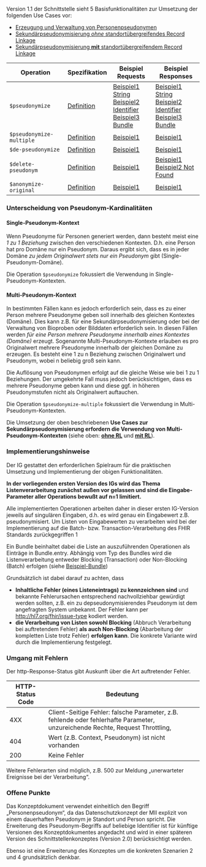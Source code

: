 Version 1.1 der Schnittstelle sieht 5 Basisfunktionalitäten zur Umsetzung der folgenden Use Cases vor:
- [Erzeugung und Verwaltung von Personenpseudonymen](https://medizininformatik-initiative.github.io/mii-interface-module-pseudonymization/UseCases.html#use-case-1-erzeugung-und-verwaltung-von-personenpseudonymen-auf-basis-vorhandener-identifier)
- [Sekundärpseudonymisierung *ohne* standortübergreifendes Record Linkage](https://medizininformatik-initiative.github.io/mii-interface-module-pseudonymization/UseCases.html#use-case-3a-sekund%C3%A4rpseudonymisierung-ohne-standort%C3%BCbergreifendes-record-linkage)
- [Sekundärpseudonymisierung **mit** standortübergreifendem Record Linkage](https://medizininformatik-initiative.github.io/mii-interface-module-pseudonymization/UseCases.html#use-case-3b-sekund%C3%A4rpseudonymisierung-mit-standort%C3%BCbergreifendem-record-linkage)

 Operation                 | Spezifikation                                                                                                                                    | Beispiel Requests                                                                                                                                                                                                                                                                                                                                                                                                                                                                                        |Beispiel Responses
---------------------------|--------------------------------------------------------------------------------------------------------------------------------------------------|----------------------------------------------------------------------------------------------------------------------------------------------------------------------------------------------------------------------------------------------------------------------------------------------------------------------------------------------------------------------------------------------------------------------------------------------------------------------------------------------------------|---
 `$pseudonymize`           | [Definition](https://medizininformatik-initiative.github.io/mii-interface-module-pseudonymization/OperationDefinition-Pseudonymize.html)         | [Beispiel1 String](https://medizininformatik-initiative.github.io/mii-interface-module-pseudonymization/Parameters-PseudonymizeRequestWithStringExample.html)<br>[Beispiel2 Identifier](https://medizininformatik-initiative.github.io/mii-interface-module-pseudonymization/Parameters-PseudonymizeRequestWithIdentifierExample.html)<br>[Beispiel3 Bundle](https://medizininformatik-initiative.github.io/mii-interface-module-pseudonymization/Bundle-pseudonymize-example-bundle-batch-request.html) |[Beispiel1 String](https://medizininformatik-initiative.github.io/mii-interface-module-pseudonymization/Parameters-PseudonymizeStringResponseExample.html)<br>[Beispiel2 Identifier](https://medizininformatik-initiative.github.io/mii-interface-module-pseudonymization/Parameters-PseudonymizeIdentifierResponseExample.html)<br>[Beispiel3 Bundle](https://medizininformatik-initiative.github.io/mii-interface-module-pseudonymization/Bundle-pseudonymize-example-bundle-batch-response.html)
 `$pseudonymize-multiple` | [Definition](https://medizininformatik-initiative.github.io/mii-interface-module-pseudonymization/OperationDefinition-PseudonymizeMultiple.html) | [Beispiel1](https://medizininformatik-initiative.github.io/mii-interface-module-pseudonymization/Parameters-Parameters-PseudonymizeMultiple-request-example-1.html)                                                                                                                                                                                                                                                                                                                                                                                                                                                                                        |[Beispiel1](https://medizininformatik-initiative.github.io/mii-interface-module-pseudonymization/Parameters-Parameters-PseudonymizeMultiple-response-example-1.html)
 `$de-pseudonymize`        | [Definition](https://medizininformatik-initiative.github.io/mii-interface-module-pseudonymization/OperationDefinition-DePseudonymize.html)       | [Beispiel1](https://medizininformatik-initiative.github.io/mii-interface-module-pseudonymization/Parameters-DePseudonymizeRequestWithStringExample.html)                                                                                                                                                                                                                                                                                                                                                 |[Beispiel1](https://medizininformatik-initiative.github.io/mii-interface-module-pseudonymization/Parameters-DePseudonymizeResponseWithStringExample.html)
 `$delete-pseudonym`      | [Definition](https://medizininformatik-initiative.github.io/mii-interface-module-pseudonymization/OperationDefinition-DeletePseudonym.html)      | [Beispiel1](https://medizininformatik-initiative.github.io/mii-interface-module-pseudonymization/Parameters-Parameters-DeletePseudonym-request-example-1.html)                                                                                                                                                                                                                                                                                                                                           |[Beispiel1](https://medizininformatik-initiative.github.io/mii-interface-module-pseudonymization/Parameters-Parameters-DeletePseudonym-response-example-1.html)<br>[Beispiel2 Not Found](https://medizininformatik-initiative.github.io/mii-interface-module-pseudonymization/Parameters-Parameters-DeletePseudonym-response-example-2.html)
 `$anonymize-original`    | [Definition](https://medizininformatik-initiative.github.io/mii-interface-module-pseudonymization/OperationDefinition-AnonymizeOriginal.html)    | [Beispiel1](https://medizininformatik-initiative.github.io/mii-interface-module-pseudonymization/Parameters-Parameters-AnonymizeOriginal-request-example-1.html)                                                                                                                                                                                                                                                                                                                                         |[Beispiel1](https://medizininformatik-initiative.github.io/mii-interface-module-pseudonymization/Parameters-Parameters-AnonymizeOriginal-response-example-1.html)

### Unterscheidung von Pseudonym-Kardinalitäten

#### Single-Pseudonym-Kontext

Wenn Pseudonyme für Personen generiert werden, dann besteht meist eine *1 zu 1 Beziehung* zwischen den verschiedenen Kontexten.
D.h. eine Person hat pro Domäne nur ein Pseudonym. Daraus ergibt sich, dass es in jeder Domäne *zu jedem Originalwert stets nur ein Pseudonym*
gibt (Single-Pseudonym-Domäne).

Die Operation `$pseudonymize` fokussiert die Verwendung in Single-Pseudonym-Kontexten.

#### Multi-Pseudonym-Kontext
In bestimmten Fällen kann es jedoch erforderlich sein, dass es zu einer Person mehrere Pseudonyme geben soll innerhalb des gleichen Kontextes (Domäne).
Dies kann z.B. für eine Sekundärpseudonymisierung oder bei der Verwaltung von Bioproben oder Bilddaten erforderlich sein.
In diesen Fällen werden *für eine Person mehrere Pseudonyme innerhalb eines Kontextes (Domäne)* erzeugt.
Sogenannte Multi-Pseudonym-Kontexte erlauben es pro Originalwert mehrere Pseudonyme innerhalb der gleichen Domäne zu erzeugen.
Es besteht eine 1 zu n Beziehung zwischen Originalwert und Pseudonym, wobei n beliebig groß sein kann.

Die Auflösung von Pseudonymen erfolgt auf die gleiche Weise wie bei 1 zu 1 Beziehungen.
Der umgekehrte Fall muss jedoch berücksichtigen, dass es mehrere Pseudonyme geben kann und diese ggf. in höheren Pseudonymstufen nicht als Originalwert
auftauchen.

Die Operation `$pseudonymize-multiple` fokussiert die Verwendung in Multi-Pseudonym-Kontexten.

Die Umsetzung der oben beschriebenen **Use Cases zur Sekundärpseudonymisierung erfordern die Verwendung von Multi-Pseudonym-Kontexten** (siehe oben: [**ohne RL**](https://medizininformatik-initiative.github.io/mii-interface-module-pseudonymization/UseCases.html#use-case-3a-sekund%C3%A4rpseudonymisierung-ohne-standort%C3%BCbergreifendes-record-linkage)
und [**mit RL**](https://medizininformatik-initiative.github.io/mii-interface-module-pseudonymization/UseCases.html#use-case-3b-sekund%C3%A4rpseudonymisierung-mit-standort%C3%BCbergreifendem-record-linkage)).

### Implementierungshinweise

Der IG gestattet den erforderlichen Spielraum für die praktischen Umsetzung und Implementierung der obigen Funktionalitäten.

**In der vorliegenden ersten Version des IGs wird das Thema Listenverarbeitung zunächst außen vor gelassen und sind die Eingabe-Parameter aller Operations bewußt auf n=1 limitiert.**

Alle implementierten Operationen arbeiten daher in dieser ersten IG-Version jeweils auf singulären Eingaben, d.h. es wird genau ein Eingabewert z.B. pseudonymisiert. Um Listen von Eingabewerten zu verarbeiten wird bei der Implementierung auf die Batch- bzw. Transaction-Verarbeitung des FHIR Standards zurückgegriffen 1

Ein Bundle beinhaltet dabei die Liste an auszuführenden Operationen als Einträge in Bundle.entry. Abhängig vom Typ des Bundles wird die Listenverarbeitung entweder Blocking (Transaction) oder Non-Blocking (Batch) erfolgen (siehe [Beispiel-Bundle](https://medizininformatik-initiative.github.io/mii-interface-module-pseudonymization/Bundle-pseudonymize-example-bundle-batch-request.html))

Grundsätzlich ist dabei darauf zu achten, dass
- **Inhaltliche Fehler (eines Listeneintrags) zu kennzeichnen sind** und bekannte Fehlerursachen entsprechend nachvollziehbar gewürdigt werden sollten, z.B. ein zu depseudonymisierendes Pseudonym ist dem angefragten System unbekannt. Der Fehler kann per http://hl7.org/fhir/issue-type kodiert werden.
- **die Verarbeitung von Listen sowohl Blocking** (Abbruch Verarbeitung bei auftretendem Fehler) **als auch Non-Blocking** (Abarbeitung der kompletten Liste trotz Fehler) **erfolgen kann**. Die konkrete Variante wird durch die Implementierung festgelegt.

### Umgang mit Fehlern

Der http-Response-Status gibt Auskunft über die Art auftretender Fehler.

|HTTP-Status Code|Bedeutung|
----|----
|4XX |Client-Seitige Fehler: falsche Parameter, z.B. fehlende oder fehlerhafte Parameter, unzureichende Rechte, Request Throttling, |
|404 |Wert (z.B. Context, Pseudonym) ist nicht vorhanden |
|200 |Keine Fehler |

Weitere Fehlerarten sind möglich, z.B. 500 zur Meldung „unerwarteter Ereignisse bei der Verarbeitung“.

### Offene Punkte

Das Konzeptdokument verwendet einheitlich den Begriff „Personenpseudonym“, da das Datenschutzkonzept der MII explizit von einem dauerhaften Pseudonym je Standort und Person spricht. Die Erweiterung des Pseudonym-Begriffs auf beliebige Identifier ist für künftige Versionen des Konzeptdokumentes angedacht und wird in einer späteren Version des Schnittstellenkonzeptes (Version 2.0) berücksichtigt werden.

Ebenso ist eine Erweiterung des Konzeptes um die konkreten Szenarien 2 und 4 grundsätzlich denkbar.

